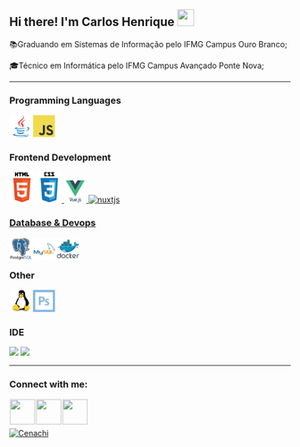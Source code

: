 <h2>Hi there! I'm Carlos Henrique <a href="https://github.com/Cenachi"><img src="https://cdn.discordapp.com/emojis/823720535221075979.gif?v=1" width="30" height="30" /></a></h2> 

<p>📚Graduando em Sistemas de Informação pelo IFMG Campus Ouro Branco;</p>
<p>🎓Técnico em Informática pelo IFMG Campus Avançado Ponte Nova;</p>

<hr>

<div>
  <h3>Programming Languages</h3>
  <a href="https://www.java.com" target="_blank" rel="noreferrer"> <img src="https://raw.githubusercontent.com/devicons/devicon/master/icons/java/java-original.svg" alt="java" width="40" height="40" align="left" hspace="1"/></a>
  <a href="https://developer.mozilla.org/en-US/docs/Web/JavaScript" target="_blank" rel="noreferrer"> <img src="https://raw.githubusercontent.com/devicons/devicon/master/icons/javascript/javascript-original.svg" alt="javascript" width="40" height="40" /></a>
</div>

<div>
  <h3>Frontend Development</h3>
  <a href="https://www.w3.org/html/" target="_blank" rel="noreferrer"> <img
                src="https://raw.githubusercontent.com/devicons/devicon/master/icons/html5/html5-original-wordmark.svg"
                alt="html5" width="45" height="55" /></a>
  <a href="https://www.w3schools.com/css/" target="_blank" rel="noreferrer"> <img
                src="https://raw.githubusercontent.com/devicons/devicon/master/icons/css3/css3-original-wordmark.svg"
                alt="css3" width="45" height="55" /> </a>
  <a href="https://vuejs.org/" target="_blank" rel="noreferrer"> <img
                src="https://raw.githubusercontent.com/devicons/devicon/master/icons/vuejs/vuejs-original-wordmark.svg"
                alt="vuejs" width="40" height="40" /> </a>
   </a> <a href="https://nuxtjs.org/" target="_blank" rel="noreferrer"> <img src="https://www.vectorlogo.zone/logos/nuxtjs/nuxtjs-icon.svg" alt="nuxtjs" width="40" height="50"/>
</div>

<div>
  <h3>Database & Devops</h3>
  <a href="https://www.postgresql.org" target="_blank" rel="noreferrer"> <img
                src="https://raw.githubusercontent.com/devicons/devicon/master/icons/postgresql/postgresql-original-wordmark.svg"
                alt="postgresql" width="40" height="40" align="left" hspace="1"/> </a>  
  <a href="https://www.mysql.com/" target="_blank" rel="noreferrer"> <img
                src="https://raw.githubusercontent.com/devicons/devicon/master/icons/mysql/mysql-original-wordmark.svg"
                alt="mysql" width="40" height="40" align="left" hspace="1"/> </a>  
  <a href="https://www.docker.com/" target="_blank" rel="noreferrer"> <img
                src="https://raw.githubusercontent.com/devicons/devicon/master/icons/docker/docker-original-wordmark.svg"
                alt="docker" width="40" height="40" align="left" hspace="1"/> </a>
</div>

<br>
<br>


<div>
  <h3>Other</h3>
  <a href="https://www.linux.org/" target="_blank" rel="noreferrer"> <img
                src="https://raw.githubusercontent.com/devicons/devicon/master/icons/linux/linux-original.svg"
                alt="linux" width="40" height="40" align="left" hspace="1" /></a>
  <a href="https://www.photoshop.com/en" target="_blank" rel="noreferrer"> <img
                src="https://raw.githubusercontent.com/devicons/devicon/master/icons/photoshop/photoshop-line.svg"
                alt="photoshop" width="40" height="40" /> </a>
</div>

<div>  
   <h3>IDE</h3>
   <a href="https://github.com/Cenachi"><img src="https://img.shields.io/badge/NetBeansIDE-1B6AC6.svg?style=for-the-badge&logo=apache-netbeans-ide&logoColor=white"></a>
   <a href="https://github.com/Cenachi"><img src="https://img.shields.io/badge/Visual_Studio_Code-0078D4?style=for-the-badge&logo=visual%20studio%20code&logoColor=white"></a>
</div>

<hr>

<div>
  <h3>Connect with me:</h3>  
  <a href="https://www.instagram.com/carlinhos_cenachi"><img src="https://upload.wikimedia.org/wikipedia/commons/thumb/a/a5/Instagram_icon.png/1024px-Instagram_icon.png" width="45" height="45" align="left" hspace="1"></a>
   <a href="https://twitter.com/CarlosCenachi"><img src="https://cdn4.iconfinder.com/data/icons/social-media-icons-the-circle-set/48/twitter_circle-512.png" width="45" height="45" align="left" hspace="1"></a>
   <a href="https://www.linkedin.com/in/cenachi/"><img src="https://image.flaticon.com/icons/png/512/174/174857.png" width="45" height="45" align="left" hspace="1"></a>
</div>

</br>
</br>
</br>
<a href="https://github.com/Cenachi"><img align="center" src="https://github-readme-stats.vercel.app/api/top-langs?username=Cenachi&show_icons=true&theme=dark&locale=en&layout=compact" alt="Cenachi"/></a>

<!--
**Cenachi/Cenachi** is a ✨ _special_ ✨ repository because its `README.md` (this file) appears on your GitHub profile.

Here are some ideas to get you started:

- 🔭 I’m currently working on ...
- 🌱 I’m currently learning ...
- 👯 I’m looking to collaborate on ...
- 🤔 I’m looking for help with ...
- 💬 Ask me about ...
- 📫 How to reach me: ...
- 😄 Pronouns: ...
- ⚡ Fun fact: ...
-->

